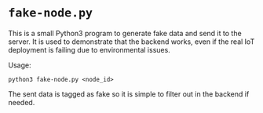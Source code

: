 # `fake-node.py`

This is a small Python3 program to generate fake data and send it to the server.
It is used to demonstrate that the backend works, even if the real IoT deployment is failing due to environmental issues.

Usage:
```console
python3 fake-node.py <node_id>
```

The sent data is tagged as fake so it is simple to filter out in the backend if needed.
